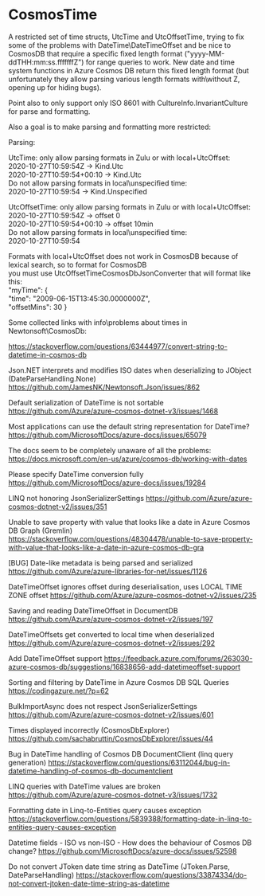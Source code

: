 # CosmosTime
A restricted set of time structs, UtcTime and UtcOffsetTime, trying to fix some of the problems with DateTime\DateTimeOffset and be nice to CosmosDB that require a specific fixed length format ("yyyy-MM-ddTHH:mm:ss.fffffffZ") for range queries to work. New date and time system functions in Azure Cosmos DB return this fixed length format (but unfortunately they allow parsing various length formats with\without Z, opening up for hiding bugs).

Point also to only support only ISO 8601 with CultureInfo.InvariantCulture for parse and formatting.  

Also a goal is to make parsing and formatting more restricted:  

Parsing:

UtcTime: only allow parsing formats in Zulu or with local+UtcOffset:  
2020-10-27T10:59:54Z -> Kind.Utc  
2020-10-27T10:59:54+00:10  -> Kind.Utc  
Do not allow parsing formats in local\unspecified time:  
2020-10-27T10:59:54 -> Kind.Unspecified  
  
UtcOffsetTime: only allow parsing formats in Zulu or with local+UtcOffset:  
2020-10-27T10:59:54Z -> offset 0  
2020-10-27T10:59:54+00:10  -> offset 10min  
Do not allow parsing formats in local\unspecified time:  
2020-10-27T10:59:54  
  
Formats with local+UtcOffset does not work in CosmosDB because of lexical search, so to format for CosmosDB  
you must use UtcOffsetTimeCosmosDbJsonConverter that will format like this:  
"myTime":
{  
 "time": "2009-06-15T13:45:30.0000000Z",  
 "offsetMins": 30
}  

Some collected links with info\problems about times in Newtonsoft\CosmosDb:

https://stackoverflow.com/questions/63444977/convert-string-to-datetime-in-cosmos-db

Json.NET interprets and modifies ISO dates when deserializing to JObject (DateParseHandling.None)
https://github.com/JamesNK/Newtonsoft.Json/issues/862

Default serialization of DateTime is not sortable
https://github.com/Azure/azure-cosmos-dotnet-v3/issues/1468

Most applications can use the default string representation for DateTime?
https://github.com/MicrosoftDocs/azure-docs/issues/65079

The docs seem to be completely unaware of all the problems:
https://docs.microsoft.com/en-us/azure/cosmos-db/working-with-dates

Please specify DateTime conversion fully
https://github.com/MicrosoftDocs/azure-docs/issues/19284

LINQ not honoring JsonSerializerSettings
https://github.com/Azure/azure-cosmos-dotnet-v2/issues/351

Unable to save property with value that looks like a date in Azure Cosmos DB Graph (Gremlin)
https://stackoverflow.com/questions/48304478/unable-to-save-property-with-value-that-looks-like-a-date-in-azure-cosmos-db-gra

[BUG] Date-like metadata is being parsed and serialized
https://github.com/Azure/azure-libraries-for-net/issues/1126

DateTimeOffset ignores offset during deserialisation, uses LOCAL TIME ZONE offset
https://github.com/Azure/azure-cosmos-dotnet-v2/issues/235

Saving and reading DateTimeOffset in DocumentDB
https://github.com/Azure/azure-cosmos-dotnet-v2/issues/197

DateTimeOffsets get converted to local time when deserialized
https://github.com/Azure/azure-cosmos-dotnet-v2/issues/292

Add DateTimeOffset support 
https://feedback.azure.com/forums/263030-azure-cosmos-db/suggestions/16838656-add-datetimeoffset-support

Sorting and filtering by DateTime in Azure Cosmos DB SQL Queries
https://codingazure.net/?p=62

BulkImportAsync does not respect JsonSerializerSettings
https://github.com/Azure/azure-cosmos-dotnet-v2/issues/601

Times displayed incorrectly (CosmosDbExplorer)
https://github.com/sachabruttin/CosmosDbExplorer/issues/44

Bug in DateTime handling of Cosmos DB DocumentClient (linq query generation)
https://stackoverflow.com/questions/63112044/bug-in-datetime-handling-of-cosmos-db-documentclient

LINQ queries with DateTime values are broken
https://github.com/Azure/azure-cosmos-dotnet-v3/issues/1732

Formatting date in Linq-to-Entities query causes exception
https://stackoverflow.com/questions/5839388/formatting-date-in-linq-to-entities-query-causes-exception

Datetime fields - ISO vs non-ISO - How does the behaviour of Cosmos DB change? 
https://github.com/MicrosoftDocs/azure-docs/issues/52598

Do not convert JToken date time string as DateTime (JToken.Parse, DateParseHandling)
https://stackoverflow.com/questions/33874334/do-not-convert-jtoken-date-time-string-as-datetime
